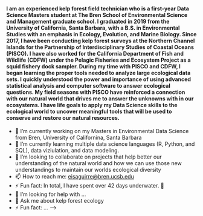 #### I am an experienced kelp forest field technician who is a first-year Data Science Masters student at The Bren School of Environmental Science and Management graduate school. I graduated in 2019 from the University of California, Santa Barbara, with a B.S. in Environmental Studies with an emphasis in Ecology, Evolution, and Marine Biology. Since 2017, I have been conducting kelp forest surveys at the Northern Channel Islands for the Partnership of Interdisciplinary Studies of Coastal Oceans (PISCO). I have also worked for the California Department of Fish and Wildlife (CDFW) under the Pelagic Fisheries and Ecosystem Project as a squid fishery dock sampler. During my time with PISCO and CDFW, I began learning the proper tools needed to analyze large ecological data sets. I quickly understood the power and importance of using advanced statistical analysis and computer software to answer ecological questions. My field seasons with PISCO have reinforced a connection with our natural world that drives me to answer the unknowns with in our ecosystems. I have life goals to apply my Data Science skills to the ecological world to uncover meaningful tools that will be used to conserve and restore our natural resources.

- 🔭 I’m currently working on my Masters in Environmental Data Science from Bren, University of Californina, Santa Barbara
- 🌱 I’m currently learning multiple data science languages (R, Python, and SQL), data viziulation, and data modeling.
- 👯 I’m looking to collaborate on projects that help better our understanding of the natural world and how we can use those new understandings to maintain our worlds ecological diversity
- 📫 How to reach me: eisaguirre@bren.ucsb.edu
- ⚡ Fun fact: In total, I have spent over 42 days underwater. 🐠
- 🤔 I’m looking for help with ...
- 💬 Ask me about kelp forest ecology
- ⚡ Fun fact: ...
-->
